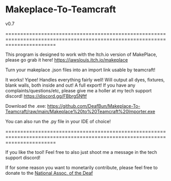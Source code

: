 # Makeplace-To-Teamcraft

v0.7

=============================================================================================================================

This program is designed to work with the Itch.io version of MakePlace, please go grab it here!
https://jawslouis.itch.io/makeplace

Turn your makeplace .json files into an import link usable by teamcraft!

It works! Yipee!
Handles everything fairly well! Will output all dyes, fixtures, blank walls, both inside and out! A full export!
If you have any complaints/questions/etc, please give me a holler at my tech support discord! https://discord.gg/FBbrgSNftf

Download the .exe: https://github.com/DeafBun/Makeplace-To-Teamcraft/raw/main/Makeplace%20to%20Teamcraft%20Importer.exe

You can also run the .py file in your IDE of choice!

=============================================================================================================================

If you like the tool! Feel free to also just shoot me a message in the tech support discord!

If for some reason you want to monetarily contribute, please feel free to donate to the [National Assoc. of the Deaf](https://www.nad.org/donate/)
